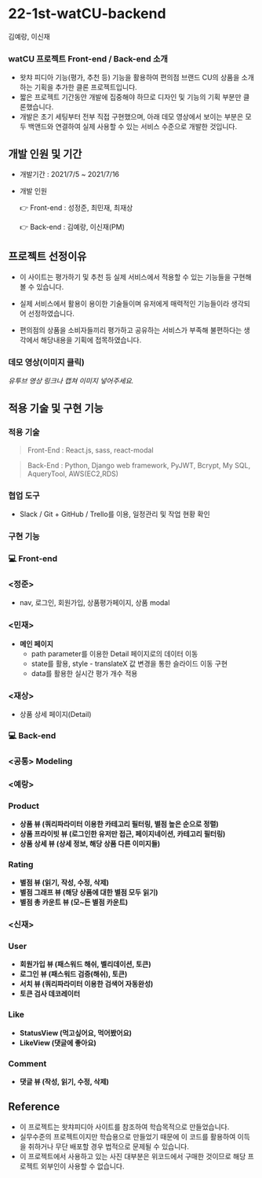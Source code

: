 # 22-1st-watCU-backend
김예랑, 이신재
### watCU **프로젝트 Front-end / Back-end 소개**

- 왓챠 피디아 기능(평가, 추천 등) 기능을 활용하여 편의점 브랜드 CU의 상품을 소개하는 기획을 추가한 클론 프로젝트입니다.
- 짧은 프로젝트 기간동안 개발에 집중해야 하므로 디자인 및 기능의 기획 부분만 클론했습니다.
- 개발은 초기 세팅부터 전부 직접 구현했으며, 아래 데모 영상에서 보이는 부분은 모두 백앤드와 연결하여 실제 사용할 수 있는 서비스 수준으로 개발한 것입니다.

## **개발 인원 및 기간**

- 개발기간 : 2021/7/5 ~ 2021/7/16
- 개발 인원

    👉  Front-end : 성정준, 최민재, 최재상 

    👉  Back-end : 김예랑, 이신재(PM)

## **프로젝트 선정이유**

- 이 사이트는 평가하기 및 추천 등 실제 서비스에서 적용할 수 있는 기능들을 구현해 볼 수 있습니다.

- 실제 서비스에서 활용이 용이한 기술들이며 유저에게 매력적인 기능들이라 생각되어 선정하였습니다.
- 편의점의 상품을 소비자들끼리 평가하고 공유하는 서비스가 부족해 불편하다는 생각에서 해당내용을 기획에 접목하였습니다.

### **데모 영상(이미지 클릭)**

*유투브 영상 링크나 캡쳐 이미지 넣어주세요.*

## **적용 기술 및 구현 기능**

### **적용 기술**

> Front-End : React.js, sass, react-modal

> Back-End : Python, Django web framework,  PyJWT, Bcrypt, My SQL, AqueryTool, AWS(EC2,RDS)

### 협업 **도구**

- Slack / Git + GitHub / Trello를 이용, 일정관리 및 작업 현황 확인

### **구현 기능**

### 💻  Front-end

### <정준>

- nav, 로그인, 회원가입, 상품평가페이지, 상품 modal

### <민재>

- **메인 페이지**
    - path parameter를 이용한 Detail 페이지로의 데이터 이동
    - state를 활용, style - translateX 값 변경을 통한 슬라이드 이동 구현
    - data를 활용한 실시간 평가 개수 적용

### <재상>

- 상품 상세 페이지(Detail)

### 💻  Back-end

### <공통> Modeling

### <예랑>

### Product

- **상품 뷰 (쿼리파라미터 이용한 카테고리 필터링, 별점 높은 순으로 정렬)**
- **상품 프라이빗 뷰 (로그인한 유저만 접근, 페이지네이션, 카테고리 필터링)**
- **상품 상세 뷰 (상세 정보, 해당 상품 다른 이미지들)**

### Rating

- **별점 뷰 (읽기, 작성, 수정, 삭제)**
- **별점 그래프 뷰 (해당 상품에 대한 별점 모두 읽기)**
- **별점 총 카운트 뷰 (모~든 별점 카운트)**

### <신재>

### User

- **회원가입 뷰 (패스워드 해쉬, 벨리데이션, 토큰)**
- **로그인 뷰 (패스워드 검증(해쉬), 토큰)**
- **서치 뷰 (쿼리파라미터 이용한 검색어 자동완성)**
- **토큰 검사 데코레이터**

### Like

- **StatusView (먹고싶어요, 먹어봤어요)**
- **LikeView (댓글에 좋아요)**

### Comment

- **댓글 뷰 (작성, 읽기, 수정, 삭제)**

## **Reference**

- 이 프로젝트는 왓챠피디아 사이트를 참조하여 학습목적으로 만들었습니다.
- 실무수준의 프로젝트이지만 학습용으로 만들었기 때문에 이 코드를 활용하여 이득을 취하거나 무단 배포할 경우 법적으로 문제될 수 있습니다.
- 이 프로젝트에서 사용하고 있는 사진 대부분은 위코드에서 구매한 것이므로 해당 프로젝트 외부인이 사용할 수 없습니다.
